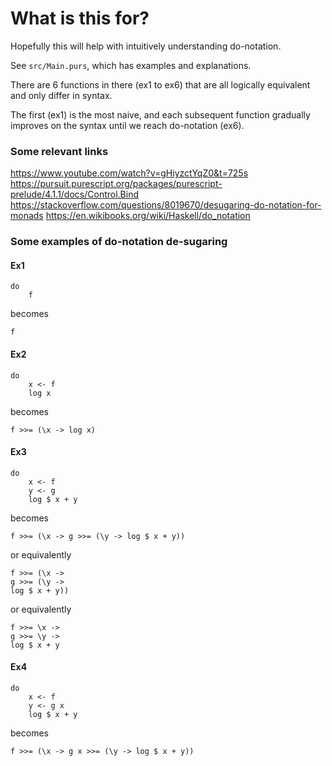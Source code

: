 # What is this for?

Hopefully this will help with intuitively understanding do-notation.

See `src/Main.purs`, which has examples and explanations.

There are 6 functions in there (ex1 to ex6) that are all logically equivalent and only differ in syntax.

The first (ex1) is the most naive, and each subsequent function gradually improves on the syntax until we reach do-notation (ex6).

### Some relevant links

https://www.youtube.com/watch?v=gHiyzctYqZ0&t=725s
https://pursuit.purescript.org/packages/purescript-prelude/4.1.1/docs/Control.Bind
https://stackoverflow.com/questions/8019670/desugaring-do-notation-for-monads
https://en.wikibooks.org/wiki/Haskell/do_notation

### Some examples of do-notation de-sugaring

#### Ex1
```
do
    f
```
becomes
```
f
```

#### Ex2
```
do
    x <- f
    log x
```
becomes
```
f >>= (\x -> log x)
```

#### Ex3
```
do
    x <- f
    y <- g
    log $ x + y
```
becomes
```
f >>= (\x -> g >>= (\y -> log $ x + y))
```
or equivalently
```
f >>= (\x ->
g >>= (\y ->
log $ x + y))
```
or equivalently
```
f >>= \x ->
g >>= \y ->
log $ x + y
```

#### Ex4
```
do
    x <- f
    y <- g x
    log $ x + y
```
becomes
```
f >>= (\x -> g x >>= (\y -> log $ x + y))
```
